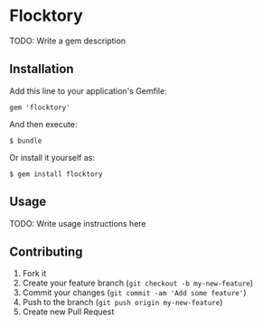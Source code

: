 # Flocktory

TODO: Write a gem description

## Installation

Add this line to your application's Gemfile:

    gem 'flocktory'

And then execute:

    $ bundle

Or install it yourself as:

    $ gem install flocktory

## Usage

TODO: Write usage instructions here

## Contributing

1. Fork it
2. Create your feature branch (`git checkout -b my-new-feature`)
3. Commit your changes (`git commit -am 'Add some feature'`)
4. Push to the branch (`git push origin my-new-feature`)
5. Create new Pull Request
